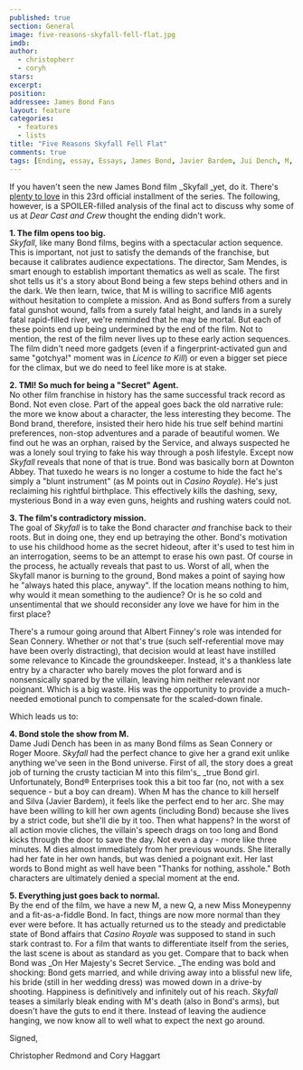 ```yaml
---
published: true
section: General
image: five-reasons-skyfall-fell-flat.jpg
imdb: 
author:
  - christopherr
  - coryh 
stars: 
excerpt: 
position: 
addressee: James Bond Fans
layout: feature
categories:
  - features
  - lists
title: "Five Reasons Skyfall Fell Flat"
comments: true
tags: [Ending, essay, Essays, James Bond, Javier Bardem, Jui Dench, M, reasons, Skyfall, spoilers, top 5]
---
```

If you haven't seen the new James Bond film _Skyfall _yet, do it. There's [plenty to love][1] in this 23rd official installment of the series. The following, however, is a SPOILER-filled analysis of the final act to discuss why some of us at _Dear Cast and Crew_ thought the ending didn't work.

   [1]: /content/2012/11/9/skyfall.html

**1. The film opens too big.**  
_Skyfall_, like many Bond films, begins with a spectacular action sequence. This is important, not just to satisfy the demands of the franchise, but because it calibrates audience expectations. The director, Sam Mendes, is smart enough to establish important thematics as well as scale. The first shot tells us it's a story about Bond being a few steps behind others and in the dark. We then learn, twice, that M is willing to sacrifice MI6 agents without hesitation to complete a mission. And as Bond suffers from a surely fatal gunshot wound, falls from a surely fatal height, and lands in a surely fatal rapid-filled river, we're reminded that he may be mortal.  But each of these points end up being undermined by the end of the film. Not to mention, the rest of the film never lives up to these early action sequences. The film didn't need more gadgets (even if a fingerprint-activated gun and same "gotchya!" moment was in _Licence to Kill_) or even a bigger set piece for the climax, but we do need to feel like more is at stake.

**2. TMI! So much for being a "Secret" Agent.**  
No other film franchise in history has the same successful track record as Bond. Not even close. Part of the appeal goes back the old narrative rule: the more we know about a character, the less interesting they become. The Bond brand, therefore, insisted their hero hide his true self behind martini preferences, non-stop adventures and a parade of beautiful women. We find out he was an orphan, raised by the Service, and always suspected he was a lonely soul trying to fake his way through a posh lifestyle. Except now _Skyfall_ reveals that none of that is true. Bond was basically born at Downton Abbey. That tuxedo he wears is no longer a costume to hide the fact he's simply a "blunt instrument" (as M points out in _Casino Royale_). He's just reclaiming his rightful birthplace. This effectively kills the dashing, sexy, mysterious Bond in a way even guns, heights and rushing waters could not.

**3. The film's contradictory mission.**  
The goal of _Skyfall_ is to take the Bond character _and_ franchise back to their roots. But in doing one, they end up betraying the other. Bond's motivation to use his childhood home as the secret hideout, after it's used to test him in an interrogation, seems to be an attempt to erase his own past. Of course in the process, he actually reveals that past to us. Worst of all, when the Skyfall manor is burning to the ground, Bond makes a point of saying how he "always hated this place, anyway". If the location means nothing to him, why would it mean something to the audience? Or is he so cold and unsentimental that we should reconsider any love we have for him in the first place?

There's a rumour going around that Albert Finney's role was intended for Sean Connery. Whether or not that's true (such self-referential move may have been overly distracting), that decision would at least have instilled some relevance to Kincade the groundskeeper. Instead, it's a thankless late entry by a character who barely moves the plot forward and is nonsensically spared by the villain, leaving him neither relevant nor poignant. Which is a big waste. His was the opportunity to provide a much-needed emotional punch to compensate for the scaled-down finale.

Which leads us to:

**4. Bond stole the show from M.**  
Dame Judi Dench has been in as many Bond films as Sean Connery or Roger Moore. _Skyfall_ had the perfect chance to give her a grand exit unlike anything we've seen in the Bond universe. First of all, the story does a great job of turning the crusty tactician M into this film's_ _true Bond girl. Unfortunately, Bond® Enterprises took this a bit too far (no, not with a sex sequence - but a boy can dream). When M has the chance to kill herself and Silva (Javier Bardem), it feels like the perfect end to her arc. She may have been willing to kill her own agents (including Bond) because she lives by a strict code, but she'll die by it too. Then what happens? In the worst of all action movie cliches, the villain's speech drags on too long and Bond kicks through the door to save the day. Not even a day - more like three minutes. M dies almost immediately from her previous wounds. She literally had her fate in her own hands, but was denied a poignant exit. Her last words to Bond might as well have been "Thanks for nothing, asshole." Both characters are ultimately denied a special moment at the end.

**5. Everything just goes back to normal.**  
By the end of the film, we have a new M, a new Q, a new Miss Moneypenny and a fit-as-a-fiddle Bond. In fact, things are now more normal than they ever were before. It has actually returned us to the steady and predictable state of Bond affairs that _Casino Royale_ was supposed to stand in such stark contrast to. For a film that wants to differentiate itself from the series, the last scene is about as standard as you get. Compare that to back when Bond was _On Her Majesty's Secret Service. _The ending was bold and shocking: Bond gets married, and while driving away into a blissful new life, his bride (still in her wedding dress) was mowed down in a drive-by shooting. Happiness is definitively and infinitely out of his reach. _Skyfall_ teases a similarly bleak ending with M's death (also in Bond's arms), but doesn't have the guts to end it there.  Instead of leaving the audience hanging, we now know all to well what to expect the next go around.

Signed,

Christopher Redmond and Cory Haggart
